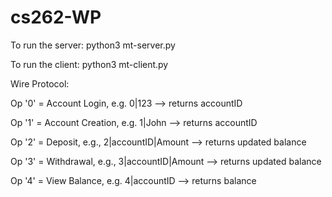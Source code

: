 # cs262-WP


To run the server:
  python3 mt-server.py
  
To run the client:
  python3 mt-client.py

Wire Protocol:


Op '0' = Account Login, e.g. 0|123 --> returns accountID 

Op '1' = Account Creation, e.g. 1|John --> returns accountID 


Op '2' = Deposit, e.g., 2|accountID|Amount --> returns updated balance


Op '3'  = Withdrawal, e.g., 3|accountID|Amount --> returns updated balance


Op '4' = View Balance, e.g. 4|accountID --> returns balance
